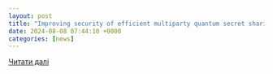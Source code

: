```yaml
---
layout: post
title: "Improving security of efficient multiparty quantum secret sharing based on a novel structure and single qubits | Scientific Reports"
date: 2024-08-08 07:44:10 +0000
categories: [news]
---
```


[Читати далі](https://www.nature.com/articles/s41598-024-69417-0)
